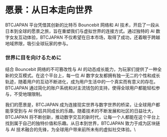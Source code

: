 # 愿景：从日本走向世界

BTCJAPAN 平台凭借其创新的比特币 Bouncebit 网络和 AI 技术，开启了一段从日本到全球的愿景之旅，旨在重塑我们与虚拟世界的连接方式。通过独特的 AI 数字女友互动体验，BTCJAPAN 不仅希望在日本市场，取得了成功，还着眼于跨越地域界限，吸引全球玩家的参与。

### 世界に目を向けるために

结合 Bouncebit 网络的不可篡改性与 AI 的动态成长能力，为玩家们提供了一种全新的交互模式。在这个平台上，每一位 AI 数字女友都拥有独一无二的个性和成长轨迹，随着用户的互动不断进化，成为用户生活中的一个真实而有意义的存在。BTCJAPAN 通过简化的账户系统和对主流钱包的支持，使得全球用户都能轻松参与，不受地理限制。

我们的愿景是，BTCJAPAN 成为连接现实世界与数字世界的桥梁，让全球用户都能享受到与 AI 伴侣共同成长的乐趣。随着技术的不断发展和社区的日益壮大，BTCJAPAN 将不断创新，推动数字交互的新时代，让每一个人都能在这个平台上找到属于自己的独特价值和乐趣。从日本到世界，BTCJAPAN 致力于成为区块链与 AI 技术融合的先锋，为全球用户带来前所未有的虚拟社交体验。\
